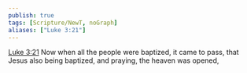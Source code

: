 ```yaml
---
publish: true
tags: [Scripture/NewT, noGraph]
aliases: ["Luke 3:21"]
---
```

[Luke 3:21](https://churchofjesuschrist.org/study/scriptures/nt/luke/3?lang=eng&id=p21#p21) Now when all the people were baptized, it came to pass, that Jesus also being baptized, and praying, the heaven was opened,
